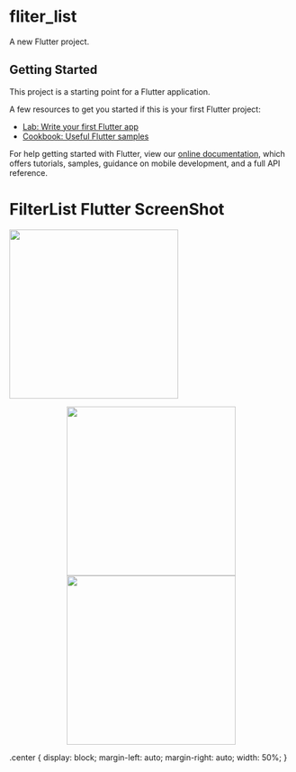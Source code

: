 # fliter_list

A new Flutter project.

## Getting Started

This project is a starting point for a Flutter application.

A few resources to get you started if this is your first Flutter project:

- [Lab: Write your first Flutter app](https://flutter.dev/docs/get-started/codelab)
- [Cookbook: Useful Flutter samples](https://flutter.dev/docs/cookbook)

For help getting started with Flutter, view our
[online documentation](https://flutter.dev/docs), which offers tutorials,
samples, guidance on mobile development, and a full API reference.
<p align="center">
<h1><b>FilterList Flutter ScreenShot</b></h1>
<img class = "center" align="center" src = "https://user-images.githubusercontent.com/40542971/85994769-77d00f80-ba22-11ea-8764-42aae4f6d0fe.png" width = "300"/>
<p align = "center">
  
   <img src = "https://user-images.githubusercontent.com/40542971/85994771-7999d300-ba22-11ea-87fc-4bec623e724a.png" width = "300"/>
   <img src = "https://user-images.githubusercontent.com/40542971/85994774-7999d300-ba22-11ea-931d-0e6480039e69.png" width = "300"/>
</p></p>
.center {
  display: block;
  margin-left: auto;
  margin-right: auto;
  width: 50%;
}
